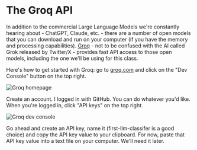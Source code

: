 # The Groq API

In addition to the commercial Large Language Models we're constantly hearing about - ChatGPT, Claude, etc. - there are a number of open models that you can download and run on your computer (if you have the memory and processing capabilities). [Groq](https://groq.com/) - not to be confused with the AI called Grok released by Twitter/X - provides fast API access to those open models, including the one we'll be using for this class.

Here's how to get started with Groq: go to [groq.com](https://groq.com/) and click on the "Dev Console" button on the top right.

![Groq homepage](/_static/groq-homepage.png)

Create an account. I logged in with GitHub. You can do whatever you'd like. When you're logged in, click "API keys" on the top right.

![Groq dev console](/_static/groq-devconsole.png)

Go ahead and create an API key, name it (first-llm-classifer is a good choice) and copy the API key value to your clipboard. For now, paste that API key value into a text file on your computer. We'll need it later.